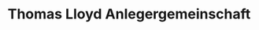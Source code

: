 ---
layout: topic
style_id: topic
title: Thomas Lloyd Anlegergemeinschaft
description: >-
  Werden Sie Teil unserer sehr erfolgreichen ThomasLloyd-Anlegergemeinschaft und
  profitieren Sie von unseren zahlreichen Prozesserfolgen. 
header_titel: Thomas Lloyd Anlegergemeinschaft
header_image: /uploads/theme-thomaslloyd1.jpg
erfolge:
  - zahl: 300+
    text: Anleger
  - zahl: 180+
    text: Klagen
  - zahl: 1,4 Mio€+
    text: Hinterlegte Sicherheiten nach Prozesserfolgen
  - zahl: 236 T€+
    text: Auszahlungen an Anleger
  - zahl: '47'
    text: Klagen in Berufungsinstanz gewonnen
intro_titel: Werden Sie Teil unserer erfolgreichen Anlegergemeinschaft.
intro_text_markdown: >-
  Bereits im Februar 2019 gründete die Kanzlei AdvoAdvice Rechtsanwälte in
  Berlin die Anlegergemeinschaft Thomas Lloyd, um Anlegern der Thomas Lloyd
  Investments GmbH (Wien) und der DKM Global Opportunities Fonds 01 GmbH die
  Möglichkeit zu geben, sich gemeinsam gegen die Verschmelzung der
  Anlagegesellschaften und die Umwandlung Ihrer Anlage in Aktien der CT
  Infrastructure Ltd. (London) zur Wehr zu setzen.&nbsp;


  Seitdem haben sich mehr als 300 Anleger unserer Anlegergemeinschaft
  angeschlossen. Es wurden zahlreiche Anspruchsschreiben und
  au&szlig;erordentliche Kündigungen verschickt. Au&szlig;erdem wurden bisher
  mehr als 180 Klagen an verschiedenen Amtsgerichten und Landgerichten in
  Deutschland gegen die CT Infrastructure Holding Ltd. eingereicht. In 47
  Berufungsverfahren haben wir bereits gewonnen. Davon sind bereits zahlreiche
  Entscheidungen rechtskräftig. Hier haben die Anleger dann auch die
  Anlagesummen ausgezahlt bekommen. Auch vor dem Bundesgerichtshof waren wir
  erfolgreich. Eine Nichtzulassungsbeschwerde der Gegenseite hat der BGH
  zurückgewiesen.&nbsp;
intro_link_text: Kostenlose Erstberatung
intro_link: '#kontakt'
abschnitte:
  - abschnitt_template: box_dunkel
    titel: Vorteile einer Anlegergemeinschaft
    text_markdown: >-
      Werden Sie noch heute Teil unserer starken Thomas Lloyd
      Anlegergemeinschaft und profitieren Sie von den Vorteilen, die mit einer
      Teilnahme verbunden sind.&nbsp;


      * Au&szlig;ergerichtliche Vertretung Ihrer Interessen

      * Au&szlig;ergerichtliche Geltendmachung Ihrer Ansprüche&nbsp;

      * Regelmä&szlig;ige Informationen aus der Anlegergemeinschaft über unseren
      kostenfreien Newsletter

      * Abwicklung von Rückzahlung

      * Berechnung Ihres Anspruchs gegen ThomasLloyd Investment


      Machen Sie sich unsere Argumentation zur Zuständigkeit der deutschen
      Gerichte, zur Möglichkeit einer au&szlig;erordentlichen fristlosen
      Kündigung und zur Rückzahlung Ihres Anlagebetrages bzw. zur Zahlung von
      Schadensersatz zu Nutze. Diese ist bereits gerichtlich ausprobiert worden
      und hat zu zahlreichen erstinstanzlichen Urteilen gegen die CT
      Infrastructure Holding Ltd. als Rechtsnachfolgerin der Thomas Lloyd
      Investments GmbH und der DKM Global Opportunities Fonds 01 GmbH geführt.
      Auch in der zweiten Instanz vor den Berufungsgerichten haben unsere
      Anleger bisher 47 erfolgreiche Entscheidungen (Urteile oder Beschlüsse
      nach &sect; 522 ZPO) erstritten. In der Berufungsinstanz hat unsere
      Kanzlei für die hier vertretenen Anleger bisher noch nie verloren. Der
      Bundesgerichtshof hat zudem eine Nichtzulassungsbeschwerde der Gegenseite
      gegen eine Entscheidung des OLG Celle durch Beschluss zurückgewiesen.
      (Stand: 05.05.2022)&nbsp;
    image:
    cta: false
  - abschnitt_template: weiss_bild_links
    titel: zahlreiche Erfolge der von uns vertretenen Anleger
    text_markdown: >-
      Bereits vor dem Februar 2019, aber auch noch nach diesem Zeitpunkt hat die
      Kanzlei AdvoAdvice erfolgreich Anleger vertreten, die ihre
      Genussrechtsbeteiligung an der Thomas Lloyd Investments GmbH (Wien)
      bereits zum Ablauf des 31.12.2016 gekündigt hatten.&nbsp;


      So konnten bereits vor Gründung der Anlegergemeinschaft Auszahlungen in
      Höhe von 43.878,90 Euro durch direkte Zahlungen an die Anleger erreicht
      werden.


      Nach erstinstanzlichen Urteilen wurden zudem von der Beklagtenseite
      Sicherheiten zur Verhinderung von Zwangsvollstreckungsma&szlig;nahmen in
      Höhe von 1.430.097,56&nbsp; Euro (Stand: 16.03.2022) hinterlegt.


      Zudem konnten bereits in Höhe von 236.137,87 Euro durch unsere Kanzlei
      Auszahlungen von hinterlegten Sicherheiten erstritten werden. (Stand:
      16.03.2022)


      Es gibt mittlerweile 47 positive Entscheidungen von Berufungsgerichten
      (darunter 45 Entscheidungen von Oberlandesgerichten und 2 Entscheidungen
      von Landgerichten), die den von unserer Kanzlei vertretenen Anlegern
      Auszahlungsansprüche gegen die CT Infrastructure Holding Ltd. zugesprochen
      haben (Stand: 05.05.2022). Der Bundesgerichtshof hat eine
      Nichtzulassungsbeschwerde der Beklagten durch Beschluss vom 15.02.2022
      zurückgewiesen.
    image:
    cta: true
  - abschnitt_template: box_hell
    titel: Erfolge vor Gericht und in den Berufungsinstanzen
    text_markdown: >-
      Bisher wurde die CT Infrastructure Holding Ltd. von zahlreichen Gerichten
      in der ersten Instanz&nbsp; zur Zahlung an Anleger verurteilt, die von der
      Kanzlei AdvoAdvice vertreten worden sind.&nbsp; Unsere Prozesserfolge
      können Sie in unserem [Blog](/blog/) nachlesen, wenn Sie dort nach dem
      Suchbegriff ThomasLloyd suchen.&nbsp;


      Urteile des Landgerichts Wiesbaden, des Landgerichts Stuttgart, des
      Landgerichts Erfurt, Landgericht Aachen und des Landgerichts Bremen,
      welche Ansprüche der Anleger in erster Instanz abgewiesen haben, wurde
      stets durch die Berufungsgerichte aufgehoben, konkret durch das
      Oberlandesgericht Frankfurt am Main, das Oberlandesgericht Stuttgart, das
      Thüringische Oberlandesgericht Jena, das Oberlandesgericht Köln und das
      Oberlandesgericht Bremen.


      Eine Nichtzulassungsbeschwerde der CT Infrastructure Holding Ltd. wurde
      durch den Bundesgerichtshof (BGH) mittlerweile ebenfalls
      zurückgewiesen.&nbsp;


      Insgesamt haben folgende Berufungsgerichte sowie der Bundesgerichtshof für
      unsere Anleger entschieden:&nbsp;


      ### Anlagen in Genussrechtsbeteiligungen:


      * OLG Naumburg, Urteil vom 28.10.2020 (rechtskräftig)

      * OLG Celle, Beschluss vom 29.01.2021 (rechtskräftig)

      * OLG Dresden, Urteil vom 03.03.2021 (rechtskräftig)

      * OLG Stuttgart, Urteil vom 31.03.2021 (rechtskräftig)

      * OLG Zweibrücken, Urteil vom 25.03.2021 (rechtskräftig)

      * OLG Naumburg, Urteil vom 07.04.2021 (rechtskräftig)

      * OLG Zweibrücken, Urteil vom 20.05.2021 (rechtskräftig)

      * OLG Düsseldorf, Urteil vom 21.05.2021 (rechtskräftig)

      * OLG Frankfurt am Main, Urteil vom 27.05.2021 (rechtskräftig)

      * OLG München, Beschluss vom 17.06.2021 (rechtskräftig)

      * OLG Dresden, Beschluss vom 24.06.2021 (rechtskräftig)

      * OLG Bremen, Urteil vom 01.07.2021 (rechtskräftig)

      * OLG Naumburg, Beschluss vom 06.07.2021 (rechtskräftig)

      * OLG Naumburg, Urteil vom 01.09.2021

      * OLG Stuttgart, Urteil vom 06.10.2021

      * OLG Stuttgart, Urteil vom 06.10.2021 (rechtskräftig)

      * LG Berlin, Urteil vom 08.10.2021 (rechtskräftig)

      * OLG Nürnberg, Beschluss vom 25.10.2021 (rechtskräftig)

      * OLG Hamm, Urteil vom 27.10.2021 (rechtskräftig)

      * OLG Naumburg, Urteil vom 10.11.2021 (rechtskräftig)

      * OLG Celle, Beschluss vom 08.12.2021&nbsp;

      * OLG Celle, Beschluss vom 08.12.2021

      * OLG Köln, Urteil vom 16.12.2021

      * OLG Jena, Urteil vom 21.12.2021

      * OLG Schleswig, Urteil vom 23.12.2021

      * Bundesgerichtshof, Beschluss vom 15.02.2022

      * OLG Naumburg, Urteil vom 02.03.2022

      * OLG Celle, Beschluss vom 08.03.2022

      * Kammergericht, Urteil vom 29.03.2022

      * OLG Dresden, Urteil vom 31.03.2022

      * OLG Naumburg, Beschluss vom 19.04.2022

      * OLG München, Beschluss vom 25.04.2022

      * OLG Dresden, Urteil vom 28.04.2022

      * OLG Dresden, Urteil vom 28.04.2022

      * OLG Celle, Urteil vom 04.05.2022

      * OLG Hamburg, Beschluss vom 05.05.2022


      ### Anlagen in atypisch stille Beteiligungen:


      * LG Augsburg, Beschluss vom 19.11.2021 (rechtskräftig)

      * OLG Köln, Urteil vom 07.12.2021&nbsp;

      * OLG Celle, Beschluss vom 08.12.2021

      * OLG Dresden, Urteil vom 16.02.2022

      * OLG Hamm, Urteil vom 24.02.2022

      * OLG Celle, Beschluss vom 21.03.2022

      * OLG Dresden, Urteil vom 31.03.2022 (GOF und VAG)

      * OLG Dresden, Urteil vom 27.04.2022&nbsp;

      * OLG Dresden, Urteil vom 27.04.2022&nbsp;

      * OLG Dresden, Urteil vom 28.04.2022

      * OLG Celle, Urteil vom 04.05.2022 (GOF und VAG)

      * OLG Celle, Urteil vom 04.05.2022 (GOF und VAG)
    image:
    cta: true
  - abschnitt_template: weiss_bild_links
    titel: Handelsblatt und Finanztest berichten über Thomas Lloyd
    text_markdown: >-
      Die Thomas Lloyd Gruppe gerät immer mehr unter Beschuss von Presse und
      Medien. Zuletzt berichtete das Handelsblatt in einem Beitrag vom
      09.07.2019 über die Thomas Lloyd Gruppe und Anlagen bei der DKM Global
      Opportunities Fonds 01 GmbH und der Thomas Lloyd Investments GmbH
      (Österreich). Danach legte die Zeitschrift Finanztest in der&nbsp;[Ausgabe
      von Oktober
      2019](https://www.test.de/ThomasLloyd-Gruppe-Riskante-Anlagen-mit-raetselhaften-Renditen-5515856-0/)&nbsp;nach
      und setzte drei Produkte der Thomas Lloyd Gruppe auf die&nbsp;[Warnliste
      Geldanlage](https://www.test.de/Warnliste-Geldanlage-Unserioese-Firmen-und-Finanzprodukte-1131965-0/).


      ### Warnungen vor CTI 5 D, CTI 9 D und CTI Vario D


      Konkret warnt die Finanztest vor drei Fonds der Thomas Lloyd Gruppe auf
      ihree Warnliste. Betroffen sind Anlagen bei&nbsp; der Thomas Lloyd CTI 5 D
      - einem Infrastrukturfonds, der seit dem Jahr 2012 verfügbar gewesen ist
      und nach Angaben im Internet spätestens seit dem 31.08.2019 geschlossen
      sein sollte (Angabe auf www.opc-fonds.de und www.beteiligungsfinder.de).
      Emittentin ist hier die Dritte Cleantech Infrastrukturgesellschaft mbH &
      Co. KG.


      Ebenfalls gewarnt wird vor dem Thomas Lloyd CTI 9 D, der ebenfalls ein
      Infrastrukturfonds ist und seit dem 05.03.2013 verfügbar sein soll (Angabe
      aus www.beteiligungsfinder.de). &nbsp;Emittentin ist hier die Fünfe
      Cleantech Infrastukturgesellschaft mbH & Co. KG.&nbsp;


      Die dritte Warnung gilt dem Thomas Lloyd CTI Vario D, einer Stillen
      Beteiligung, welche durch die Zweite Cleantech Infrastrukturgesellschaft
      mbH & Co. KG angeboten wird.&nbsp;


      Finanztest warnt davor, dass Anleger mit etlichen Angeboten von Thomas
      Lloyd unternehmerische Risiken eingehen, bis hin zum Totalverlust. Zudem
      wurden die Fonds aufgelegt, bevor das strenge Kapitalanlagegesetzbuch in
      Kraft trat, so die Finanztest in der Ausgabe 10/2019.


      Bei dem Fonds CTI Vario D rät die Finanztest von einer monatlichen
      Ratenzahlung ab und bewertet diese als ungeeignet für solche
      Anlageprodukte.


      Für die Anlagegesellschaften, die sich nunmehr auf der Warnliste befinden,
      und für deren Vermittler dürfte der Vertrieb der Anlageprodukte nunmehr
      ungleich schwieriger werden.&nbsp;


      Nach der Rechtsprechung des Bundesgerichtshofs (BGH) haben nämlich
      Anlageberater und auch Anlagevermittler die Pflicht, den Kunden über die
      angebotene bzw. gewünschte Anlage unaufgefordert aufzuklären. Zu diesem
      Zweck müssen dem Anleger alle für die Anlageentscheidung relevanten
      Informationen erteilt werden.


      Deshalb müssen Brancheninformationsdienste für den Berater oder Vermittler
      die einschlägige Fach- und Tagespresse auszuwerten sowie Warnlisten zur
      Kenntnis zu nehmen, damit diese dann den Anleger entsprechend informieren
      können. Geschieht dies nicht, liegt ein Versto&szlig; gegen
      Beratungspflichten vor, welcher schnell zu Schadenersatzansprüchen des
      geschädigten Anlegers führen kann.


      ### Bericht über Genussrechte und stille Beteiligung


      Die Finanztest berichtet auch über Probleme von Anlegern, die Gelder bei
      der Thomas Lloyd Investments in Wien oder der DKM Global Opportunities
      Fonds 01 in Deutschland investiert haben. Hier erhielten die Anleger die
      Information über eine Umwandlung des Investments in Aktien einer in London
      gegründeten Firma namens CT Infrastructure Holding Ltd.&nbsp;


      Diese will Anlegern die bereits gekündigt haben, kein Geld auszahlen und
      bietet Anlegern nach entsprechender Verschmelzung der Anlagefirmen auf die
      CT Infrastructure Holding Ltd. nunmehr Aktien mit einem Nennwert von 0,001
      Euro je 1 Euro Anlegerinvestment an.&nbsp;


      In diesem Bereich vertritt AdvoAdvice bereits mehr als 300 Anleger und hat
      mehr als 170 Klagen gegen die CT Infrastructure Holding Ltd.
      eingereicht.&nbsp;
    image:
    cta: true
  - abschnitt_template: box_dunkel
    titel: Bundestag befasst sich mit Thomas Lloyd
    text_markdown: >-
      Die Thomas Lloyd Gruppe war auch von Interesse bei einer kleinen Anfrage
      einiger Abgeordneter und der Fraktion der FDP ([Drucksache
      19/12080](http://dipbt.bundestag.de/dip21/btd/19/120/1912080.pdf)). Auf
      die eingereichten Fragen hat die Bundesregierung nunmehr in
      der&nbsp;[Drucksache
      19/12693](https://kleineanfragen.de/bundestag/19/12693-investments-in-den-grauen-kapitalmarkt)&nbsp;geantwortet.&nbsp;


      Hierbei wurde die Bundesregierung unter anderem dazu befragt, ob eine
      Gesetzeslücke in Bezug auf die weitere Verwendung von Verkaufsprospekten
      der Cleantech Infrastrukturegesellschaften, die aus den Jahren 2011 bis
      2013 stammen, besteht.&nbsp;


      Dieses wurde seitens der Bundesregierung mit Verweis auf die
      unterschiedlichen Vorschriften nach Verkaufsprosepektgesetz,
      Vermögensanlagegesetz und Kapitalanlagegesetzbuch verneint. Es gelte hier
      Bestandsschutz nach &sect; 353 Abs. 1 KAGB.&nbsp;


      Es wurde mitgeteilt, dass in den Jahren 2008 bis 2013 durch die BaFin 15
      Wertpapierprospekte sowie acht Nachträge von Unternehmen geprüft wurden,
      die der Gruppe Thomas Lloyd zuzurechnen seien. Es handle sich um sieben
      Aktien-, sechs Genussscheine - und zwei Anleiheneprospekte.


      Bei der BaFin seien zudem 21 Verkaufsprospekte hinterlegt, die nach dem
      VerkProspG bzw. in zwei Fällen nach dem VermAnlG geprüft wurden.&nbsp; Es
      handelt sich dabei um sechs Unternehmensbeteiligungen, drei
      Namensschuldverschreibungen und zwei Genussrechtsbeteiligungen. Insgesamt
      seien zu diesen Verkaufsprospekten 38 Nachträge hinterlegt worden.&nbsp;


      Auf die Frage, wie die Bundesregierung die vor einigen Monaten
      vorgenommene Verschmelzung der DKM Global Opportunities Fonds 01 GmbH auf
      die in London neu gegründete CT Infrastructure Holding Ltd. bewertet,
      wurde mitgeteilt, dass es sich aus Sicht der Bundesregierung um einen rein
      gesellschaftsrechtlichen Vorgang handeln würde, der von der
      Bundesregierung nicht bewertet werde.&nbsp;
    image:
    cta: true
redirect_from:
redirect_to:
sitemap: true
---